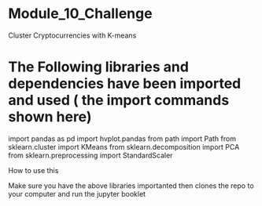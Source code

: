 # Module_10_Challenge
Cluster Cryptocurrencies with K-means

# The Following libraries and dependencies have been imported and used ( the import commands shown here)

import pandas as pd
import hvplot.pandas
from path import Path
from sklearn.cluster import KMeans
from sklearn.decomposition import PCA
from sklearn.preprocessing import StandardScaler

How to use this

Make sure you have the above libraries importanted then clones the repo to your computer and run the jupyter booklet 
